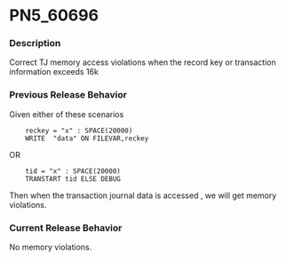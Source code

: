 # PN5_60696

<PageHeader />

### Description

Correct TJ memory access violations when the record key or transaction information exceeds 16k



### Previous Release Behavior

Given either of these scenarios

```
    reckey = "x" : SPACE(20000)
    WRITE  "data" ON FILEVAR,reckey
```

OR

```
    tid = "x" : SPACE(20000)
    TRANSTART tid ELSE DEBUG
```

Then when the transaction journal data is accessed , we will get memory violations.



### Current Release Behavior

No memory violations.
